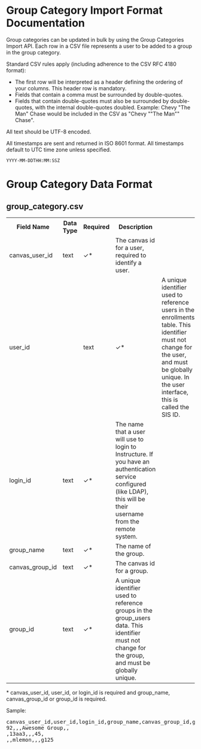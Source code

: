 Group Category Import Format Documentation
==========================================

Group categories can be updated in bulk by using the Group Categories Import API. Each row
in a CSV file represents a user to be added to a group in the group category.

Standard CSV rules apply (including adherence to the CSV RFC 4180 format):

* The first row will be interpreted as a header defining the ordering of your columns. This
header row is mandatory.
* Fields that contain a comma must be surrounded by double-quotes.
* Fields that contain double-quotes must also be surrounded by double-quotes, with the
internal double-quotes doubled. Example: Chevy "The Man" Chase would be included in
the CSV as "Chevy ""The Man"" Chase".

All text should be UTF-8 encoded.

All timestamps are sent and returned in ISO 8601 format.  All timestamps default to UTC time zone
unless specified.

    YYYY-MM-DDTHH:MM:SSZ

Group Category Data Format
==========================

group_category.csv
------------------

<table class="sis_csv">
<tr>
<th>Field Name</th>
<th>Data Type</th>
<th>Required</th>
<th>Description</th>
</tr>
<tr>
<td>canvas_user_id</td>
<td>text</td>
<td>✓&#42;</td>
<td>The canvas id for a user, required to identify a user.</td>
</tr>
<tr>
<td>user_id<td>
<td>text</td>
<td>✓&#42;</td>
<td>A unique identifier used to reference users in the enrollments table.
This identifier must not change for the user, and must be globally unique. In the user interface,
 this is called the SIS ID.</td>
</tr>
<tr>
<td>login_id</td>
<td>text</td>
<td>✓&#42;</td>
<td>The name that a user will use to
login to Instructure. If you have an authentication service configured (like
LDAP), this will be their username from the remote system.</td>
</tr>
<tr>
<td>group_name</td>
<td>text</td>
<td>✓&#42;</td>
<td>The name of the group.</td>
</tr>
<tr>
<td>canvas_group_id</td>
<td>text</td>
<td>✓&#42;</td>
<td>The canvas id for a group.</td>
</tr>
<tr>
<td>group_id</td>
<td>text</td>
<td>✓&#42;</td>
<td>A unique identifier used to reference groups in the group_users data.
This identifier must not change for the group, and must be globally unique.</td>
</tr>
</table>

&#42; canvas_user_id, user_id, or login_id is required and group_name, 
canvas_group_id or group_id is required.

Sample:
<pre>
canvas_user_id,user_id,login_id,group_name,canvas_group_id,group_id
92,,,Awesome Group,,
,13aa3,,,45,
,,mlemon,,,g125
</pre>

